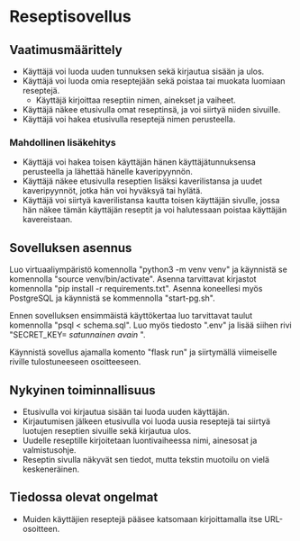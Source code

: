 # Reseptisovellus

## Vaatimusmäärittely

- Käyttäjä voi luoda uuden tunnuksen sekä kirjautua sisään ja ulos.
- Käyttäjä voi luoda omia reseptejään sekä poistaa tai muokata luomiaan reseptejä.
  - Käyttäjä kirjoittaa reseptiin nimen, ainekset ja vaiheet.
- Käyttäjä näkee etusivulla omat reseptinsä, ja voi siirtyä niiden sivuille.
- Käyttäjä voi hakea etusivulla reseptejä nimen perusteella.

### Mahdollinen lisäkehitys

- Käyttäjä voi hakea toisen käyttäjän hänen käyttäjätunnuksensa perusteella ja lähettää hänelle kaveripyynnön.
- Käyttäjä näkee etusivulla reseptien lisäksi kaverilistansa ja uudet kaveripyynnöt, jotka hän voi hyväksyä tai hylätä.
- Käyttäjä voi siirtyä kaverilistansa kautta toisen käyttäjän sivulle, jossa hän näkee tämän käyttäjän reseptit ja voi halutessaan poistaa käyttäjän kavereistaan.

## Sovelluksen asennus

Luo virtuaaliympäristö komennolla "python3 -m venv venv" ja käynnistä se komennolla "source venv/bin/activate". Asenna tarvittavat kirjastot komennolla "pip install -r requirements.txt". Asenna koneellesi myös PostgreSQL ja käynnistä se kommennolla "start-pg.sh".

Ennen sovelluksen ensimmäistä käyttökertaa luo tarvittavat taulut komennolla "psql < schema.sql". Luo myös tiedosto ".env" ja lisää siihen rivi "SECRET_KEY= *satunnainen avain* ".

Käynnistä sovellus ajamalla komento "flask run" ja siirtymällä viimeiselle riville tulostuneeseen osoitteeseen.

## Nykyinen toiminnallisuus

- Etusivulla voi kirjautua sisään tai luoda uuden käyttäjän.
- Kirjautumisen jälkeen etusivulla voi luoda uusia reseptejä tai siirtyä luotujen reseptien sivuille sekä kirjautua ulos.
- Uudelle reseptille kirjoitetaan luontivaiheessa nimi, ainesosat ja valmistusohje.
- Reseptin sivulla näkyvät sen tiedot, mutta tekstin muotoilu on vielä keskeneräinen.

## Tiedossa olevat ongelmat

- Muiden käyttäjien reseptejä pääsee katsomaan kirjoittamalla itse URL-osoitteen.
